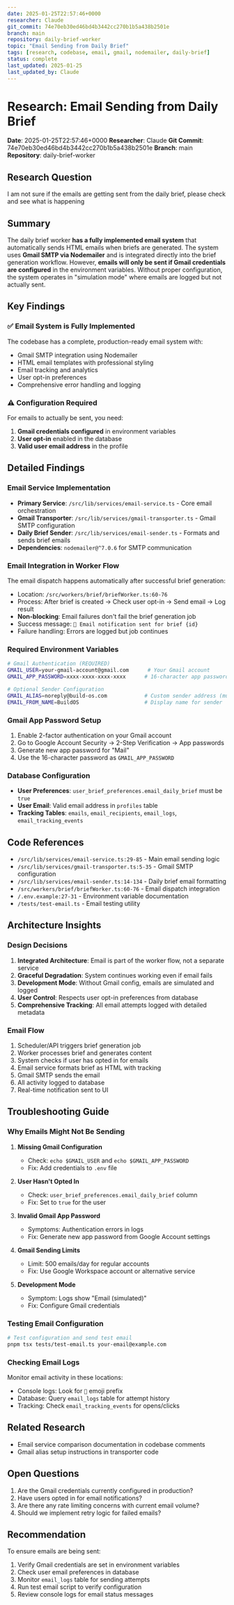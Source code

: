 ```yaml
---
date: 2025-01-25T22:57:46+0000
researcher: Claude
git_commit: 74e70eb30ed46bd4b3442cc270b1b5a438b2501e
branch: main
repository: daily-brief-worker
topic: "Email Sending from Daily Brief"
tags: [research, codebase, email, gmail, nodemailer, daily-brief]
status: complete
last_updated: 2025-01-25
last_updated_by: Claude
---
```


# Research: Email Sending from Daily Brief

**Date**: 2025-01-25T22:57:46+0000
**Researcher**: Claude
**Git Commit**: 74e70eb30ed46bd4b3442cc270b1b5a438b2501e
**Branch**: main
**Repository**: daily-brief-worker

## Research Question
I am not sure if the emails are getting sent from the daily brief, please check and see what is happening

## Summary
The daily brief worker **has a fully implemented email system** that automatically sends HTML emails when briefs are generated. The system uses **Gmail SMTP via Nodemailer** and is integrated directly into the brief generation workflow. However, **emails will only be sent if Gmail credentials are configured** in the environment variables. Without proper configuration, the system operates in "simulation mode" where emails are logged but not actually sent.

## Key Findings

### ✅ Email System is Fully Implemented
The codebase has a complete, production-ready email system with:
- Gmail SMTP integration using Nodemailer
- HTML email templates with professional styling
- Email tracking and analytics
- User opt-in preferences
- Comprehensive error handling and logging

### ⚠️ Configuration Required
For emails to actually be sent, you need:
1. **Gmail credentials configured** in environment variables
2. **User opt-in** enabled in the database
3. **Valid user email address** in the profile

## Detailed Findings

### Email Service Implementation
- **Primary Service**: `/src/lib/services/email-service.ts` - Core email orchestration
- **Gmail Transporter**: `/src/lib/services/gmail-transporter.ts` - Gmail SMTP configuration
- **Daily Brief Sender**: `/src/lib/services/email-sender.ts` - Formats and sends brief emails
- **Dependencies**: `nodemailer@^7.0.6` for SMTP communication

### Email Integration in Worker Flow
The email dispatch happens automatically after successful brief generation:
- Location: `/src/workers/brief/briefWorker.ts:60-76`
- Process: After brief is created → Check user opt-in → Send email → Log result
- **Non-blocking**: Email failures don't fail the brief generation job
- Success message: `📧 Email notification sent for brief {id}`
- Failure handling: Errors are logged but job continues

### Required Environment Variables
```bash
# Gmail Authentication (REQUIRED)
GMAIL_USER=your-gmail-account@gmail.com      # Your Gmail account
GMAIL_APP_PASSWORD=xxxx-xxxx-xxxx-xxxx      # 16-character app password

# Optional Sender Configuration
GMAIL_ALIAS=noreply@build-os.com            # Custom sender address (must be verified in Gmail)
EMAIL_FROM_NAME=BuildOS                     # Display name for sender
```

### Gmail App Password Setup
1. Enable 2-factor authentication on your Gmail account
2. Go to Google Account Security → 2-Step Verification → App passwords
3. Generate new app password for "Mail"
4. Use the 16-character password as `GMAIL_APP_PASSWORD`

### Database Configuration
- **User Preferences**: `user_brief_preferences.email_daily_brief` must be `true`
- **User Email**: Valid email address in `profiles` table
- **Tracking Tables**: `emails`, `email_recipients`, `email_logs`, `email_tracking_events`

## Code References
- `/src/lib/services/email-service.ts:29-85` - Main email sending logic
- `/src/lib/services/gmail-transporter.ts:5-35` - Gmail SMTP configuration
- `/src/lib/services/email-sender.ts:14-134` - Daily brief email formatting
- `/src/workers/brief/briefWorker.ts:60-76` - Email dispatch integration
- `/.env.example:27-31` - Environment variable documentation
- `/tests/test-email.ts` - Email testing utility

## Architecture Insights

### Design Decisions
1. **Integrated Architecture**: Email is part of the worker flow, not a separate service
2. **Graceful Degradation**: System continues working even if email fails
3. **Development Mode**: Without Gmail config, emails are simulated and logged
4. **User Control**: Respects user opt-in preferences from database
5. **Comprehensive Tracking**: All email attempts logged with detailed metadata

### Email Flow
1. Scheduler/API triggers brief generation job
2. Worker processes brief and generates content
3. System checks if user has opted in for emails
4. Email service formats brief as HTML with tracking
5. Gmail SMTP sends the email
6. All activity logged to database
7. Real-time notification sent to UI

## Troubleshooting Guide

### Why Emails Might Not Be Sending

1. **Missing Gmail Configuration**
   - Check: `echo $GMAIL_USER` and `echo $GMAIL_APP_PASSWORD`
   - Fix: Add credentials to `.env` file

2. **User Hasn't Opted In**
   - Check: `user_brief_preferences.email_daily_brief` column
   - Fix: Set to `true` for the user

3. **Invalid Gmail App Password**
   - Symptoms: Authentication errors in logs
   - Fix: Generate new app password from Google Account settings

4. **Gmail Sending Limits**
   - Limit: 500 emails/day for regular accounts
   - Fix: Use Google Workspace account or alternative service

5. **Development Mode**
   - Symptom: Logs show "Email (simulated)"
   - Fix: Configure Gmail credentials

### Testing Email Configuration
```bash
# Test configuration and send test email
pnpm tsx tests/test-email.ts your-email@example.com
```

### Checking Email Logs
Monitor email activity in these locations:
- Console logs: Look for `📧` emoji prefix
- Database: Query `email_logs` table for attempt history
- Tracking: Check `email_tracking_events` for opens/clicks

## Related Research
- Email service comparison documentation in codebase comments
- Gmail alias setup instructions in transporter code

## Open Questions
1. Are the Gmail credentials currently configured in production?
2. Have users opted in for email notifications?
3. Are there any rate limiting concerns with current email volume?
4. Should we implement retry logic for failed emails?

## Recommendation
To ensure emails are being sent:
1. Verify Gmail credentials are set in environment variables
2. Check user email preferences in database
3. Monitor `email_logs` table for sending attempts
4. Run test email script to verify configuration
5. Review console logs for email status messages